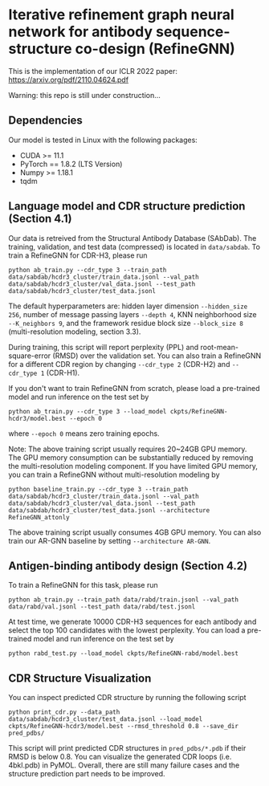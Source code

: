 # Iterative refinement graph neural network for antibody sequence-structure co-design (RefineGNN)

This is the implementation of our ICLR 2022 paper: https://arxiv.org/pdf/2110.04624.pdf

Warning: this repo is still under construction...

## Dependencies
Our model is tested in Linux with the following packages:
* CUDA >= 11.1
* PyTorch == 1.8.2 (LTS Version)
* Numpy >= 1.18.1
* tqdm

## Language model and CDR structure prediction (Section 4.1)
Our data is retreived from the Structural Antibody Database (SAbDab). The training, validation, and test data (compressed) is located in `data/sabdab`. 
To train a RefineGNN for CDR-H3, please run
```
python ab_train.py --cdr_type 3 --train_path data/sabdab/hcdr3_cluster/train_data.jsonl --val_path data/sabdab/hcdr3_cluster/val_data.jsonl --test_path data/sabdab/hcdr3_cluster/test_data.jsonl
```
The default hyperparameters are: hidden layer dimension `--hidden_size 256`, number of message passing layers `--depth 4`, KNN neighborhood size `--K_neighbors 9`, and the framework residue block size `--block_size 8` (multi-resolution modeling, section 3.3).

During training, this script will report perplexity (PPL) and root-mean-square-error (RMSD) over the validation set. You can also train a RefineGNN for a different CDR region by changing `--cdr_type 2` (CDR-H2) and `--cdr_type 1` (CDR-H1).

If you don't want to train RefineGNN from scratch, please load a pre-trained model and run inference on the test set by
```
python ab_train.py --cdr_type 3 --load_model ckpts/RefineGNN-hcdr3/model.best --epoch 0
```
where `--epoch 0` means zero training epochs. 

Note: The above training script usually requires 20~24GB GPU memory. The GPU memory consumption can be substantially reduced by removing the multi-resolution modeling component. If you have limited GPU memory, you can train a RefineGNN without multi-resolution modeling by
```
python baseline_train.py --cdr_type 3 --train_path data/sabdab/hcdr3_cluster/train_data.jsonl --val_path data/sabdab/hcdr3_cluster/val_data.jsonl --test_path data/sabdab/hcdr3_cluster/test_data.jsonl --architecture RefineGNN_attonly
```
The above training script usually consumes 4GB GPU memory. You can also train our AR-GNN baseline by setting `--architecture AR-GNN`. 

## Antigen-binding antibody design (Section 4.2)
To train a RefineGNN for this task, please run
```
python ab_train.py --train_path data/rabd/train.jsonl --val_path data/rabd/val.jsonl --test_path data/rabd/test.jsonl
```
At test time, we generate 10000 CDR-H3 sequences for each antibody and select the top 100 candidates with the lowest perplexity. You can load a pre-trained model and run inference on the test set by
```
python rabd_test.py --load_model ckpts/RefineGNN-rabd/model.best
```

## CDR Structure Visualization
You can inspect predicted CDR structure by running the following script
```
python print_cdr.py --data_path data/sabdab/hcdr3_cluster/test_data.jsonl --load_model ckpts/RefineGNN-hcdr3/model.best --rmsd_threshold 0.8 --save_dir pred_pdbs/
```
This script will print predicted CDR structures in `pred_pdbs/*.pdb` if their RMSD is below 0.8. You can visualize the generated CDR loops (i.e. 4bkl.pdb) in PyMOL. 
Overall, there are still many failure cases and the structure prediction part needs to be improved.
